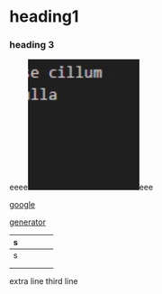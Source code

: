 # heading1

### heading 3

eeee![alt text](image.png)eee

[google](https://google.com)

[generator](https://www.tablesgenerator.com/markdown_tables)


| s |   |   |   |   |
|---|---|---|---|---|
| s |   |   |   |   |
|   |   |   |   |   |
|   |   |   |   |   |

extra line
third line